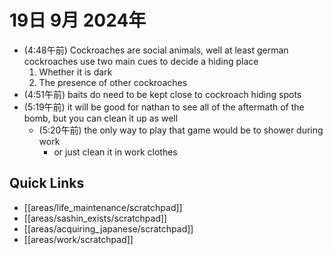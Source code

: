 # 19日 9月 2024年
- (4:48午前) Cockroaches are social animals, well at least german cockroaches use two main cues to decide a hiding place
  1. Whether it is dark
  2. The presence of other cockroaches
- (4:51午前) baits do need to be kept close to cockroach hiding spots
- (5:19午前) it will be good for nathan to see all of the aftermath of the bomb, but you can clean it up as well
  - (5:20午前) the only way to play that game would be to shower during work
    - or just clean it in work clothes



 



## Quick Links
- [[areas/life_maintenance/scratchpad]]
- [[areas/sashin_exists/scratchpad]]
- [[areas/acquiring_japanese/scratchpad]]
- [[areas/work/scratchpad]]
